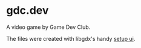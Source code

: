 gdc.dev
=======

A video game by Game Dev Club.

The files were created with libgdx's handy [setup ui](http://libgdx.badlogicgames.com/nightlies/dist/gdx-setup-ui.jar).